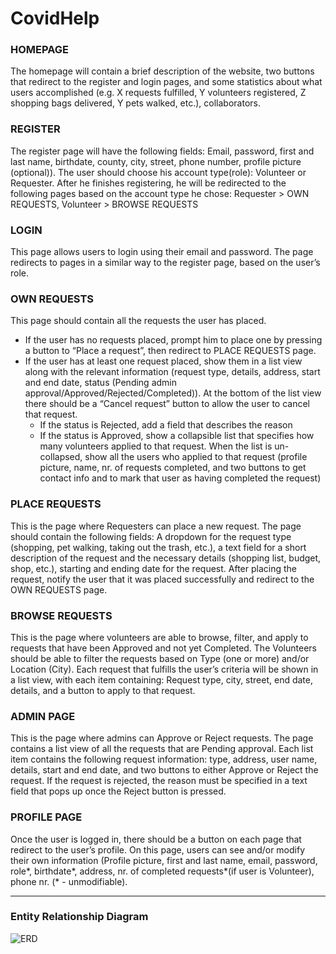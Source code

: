 # CovidHelp

### HOMEPAGE

The homepage will contain a brief description of the website, two buttons that redirect to the register and login pages, and some statistics about what users accomplished (e.g. X requests fulfilled, Y volunteers registered, Z shopping bags delivered, Y pets walked, etc.), collaborators.

### REGISTER

The register page will have the following fields: Email, password, first and last name, birthdate, county, city, street, phone number, profile picture (optional)). The user should choose his account type(role): Volunteer or Requester. After he finishes registering, he will be redirected to the following pages based on the account type he chose: Requester > OWN REQUESTS, Volunteer > BROWSE REQUESTS

### LOGIN

This page allows users to login using their email and password. The page redirects to pages in a similar way to the register page, based on the user’s role.

### OWN REQUESTS

This page should contain all the requests the user has placed.
* If the user has no requests placed, prompt him to place one by pressing a button to “Place a request”, then redirect to PLACE REQUESTS page.
* If the user has at least one request placed, show them in a list view along with the relevant information (request type, details, address, start and end date, status (Pending admin approval/Approved/Rejected/Completed)). At the bottom of the list view there should be a “Cancel request” button to allow the user to cancel that request.
     * If the status is Rejected, add a field that describes the reason
     * If the status is Approved, show a collapsible list that specifies how many volunteers applied to that request. When the list is un-collapsed, show all the users who applied to that request (profile picture, name, nr. of requests completed, and two buttons to get contact info and to mark that user as having completed the request)
     
### PLACE REQUESTS

This is the page where Requesters can place a new request.
The page should contain the following fields: A dropdown for the request type (shopping, pet walking, taking out the trash, etc.), a text field for a short description of the request and the necessary details (shopping list, budget, shop, etc.), starting and ending date for the request. After placing the request, notify the user that it was placed successfully and redirect to the OWN REQUESTS page.

### BROWSE REQUESTS

This is the page where volunteers are able to browse, filter, and apply to requests that have been Approved and not yet Completed.
The Volunteers should be able to filter the requests based on Type (one or more) and/or Location (City). Each request that fulfills the user’s criteria will be shown in a list view, with each item containing: Request type, city, street, end date, details, and a button to apply to that request.

### ADMIN PAGE

This is the page where admins can Approve or Reject requests.
The page contains a list view of all the requests that are Pending approval. Each list item contains the following request information: type, address, user name, details, start and end date, and two buttons to either Approve or Reject the request. If the request is rejected, the reason must be specified in a text field that pops up once the Reject button is pressed.

### PROFILE PAGE

Once the user is logged in, there should be a button on each page that redirect to the user’s profile. On this page, users can see and/or modify their own information (Profile picture, first and last name, email, password, role*, birthdate*, address, nr. of completed requests*(if user is Volunteer), phone nr. (* - unmodifiable).

---
### Entity Relationship Diagram

![ERD](https://i.ibb.co/qd6T23y/Covid-Help-1.png)
